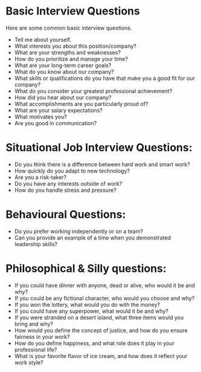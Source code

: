 # Basic Interview Questions
Here are some common basic interview questions.
- Tell me about yourself.
- What interests you about this position/company?
- What are your strengths and weaknesses?
- How do you prioritize and manage your time?
- What are your long-term career goals?
- What do you know about our company?
- What skills or qualifications do you have that make you a good fit for our company?
- What do you consider your greatest professional achievement?
- How did you hear about our company?
- What accomplishments are you particularly proud of?
- What are your salary expectations?
- What motivates you?
- Are you good in communication?


# Situational Job Interview Questions:

- Do you think there is a difference between hard work and smart work?
- How quickly do you adapt to new technology?
- Are you a risk-taker?
- Do you have any interests outside of work?
- How do you handle stress and pressure?

# Behavioural Questions:

- Do you prefer working independently or on a team?
- Can you provide an example of a time when you demonstrated leadership skills?

# Philosophical & Silly questions:

- If you could have dinner with anyone, dead or alive, who would it be and why?
- If you could be any fictional character, who would you choose and why?
- If you won the lottery, what would you do with the money?
- If you could have any superpower, what would it be and why?
- If you were stranded on a desert island, what three items would you bring and why?
- How would you define the concept of justice, and how do you ensure fairness in your work?
- How do you define happiness, and what role does it play in your professional life?
- What is your favorite flavor of ice cream, and how does it reflect your work style?





